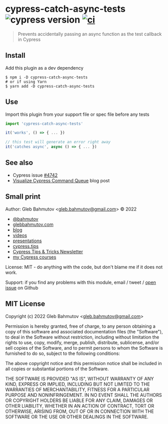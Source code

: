 # cypress-catch-async-tests ![cypress version](https://img.shields.io/badge/cypress-10.7.0-brightgreen) [![ci](https://github.com/bahmutov/cypress-catch-async-tests/actions/workflows/ci.yml/badge.svg?branch=main)](https://github.com/bahmutov/cypress-catch-async-tests/actions/workflows/ci.yml)

> Prevents accidentally passing an async function as the test callback in Cypress

## Install

Add this plugin as a dev dependency

```shell
$ npm i -D cypress-catch-async-tests
# or if using Yarn
$ yarn add -D cypress-catch-async-tests
```

## Use

Import this plugin from your support file or spec file before any tests

```js
import 'cypress-catch-async-tests'

it('works', () => { ... })

// this test will generate an error right away
it('catches async', async () => { ... })
```

## See also

- Cypress issue [#4742](https://github.com/cypress-io/cypress/issues/4742)
- [Visualize Cypress Command Queue](https://glebbahmutov.com/blog/visualize-cypress-command-queue/) blog post

## Small print

Author: Gleb Bahmutov &lt;gleb.bahmutov@gmail.com&gt; &copy; 2022

- [@bahmutov](https://twitter.com/bahmutov)
- [glebbahmutov.com](https://glebbahmutov.com)
- [blog](https://glebbahmutov.com/blog)
- [videos](https://www.youtube.com/glebbahmutov)
- [presentations](https://slides.com/bahmutov)
- [cypress.tips](https://cypress.tips)
- [Cypress Tips & Tricks Newsletter](https://cypresstips.substack.com/)
- [my Cypress courses](https://cypress.tips/courses)

License: MIT - do anything with the code, but don't blame me if it does not work.

Support: if you find any problems with this module, email / tweet /
[open issue](https://github.com/bahmutov/cypress-catch-async-tests/issues) on Github

## MIT License

Copyright (c) 2022 Gleb Bahmutov &lt;gleb.bahmutov@gmail.com&gt;

Permission is hereby granted, free of charge, to any person
obtaining a copy of this software and associated documentation
files (the "Software"), to deal in the Software without
restriction, including without limitation the rights to use,
copy, modify, merge, publish, distribute, sublicense, and/or sell
copies of the Software, and to permit persons to whom the
Software is furnished to do so, subject to the following
conditions:

The above copyright notice and this permission notice shall be
included in all copies or substantial portions of the Software.

THE SOFTWARE IS PROVIDED "AS IS", WITHOUT WARRANTY OF ANY KIND,
EXPRESS OR IMPLIED, INCLUDING BUT NOT LIMITED TO THE WARRANTIES
OF MERCHANTABILITY, FITNESS FOR A PARTICULAR PURPOSE AND
NONINFRINGEMENT. IN NO EVENT SHALL THE AUTHORS OR COPYRIGHT
HOLDERS BE LIABLE FOR ANY CLAIM, DAMAGES OR OTHER LIABILITY,
WHETHER IN AN ACTION OF CONTRACT, TORT OR OTHERWISE, ARISING
FROM, OUT OF OR IN CONNECTION WITH THE SOFTWARE OR THE USE OR
OTHER DEALINGS IN THE SOFTWARE.
